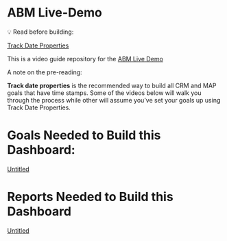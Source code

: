 # ABM Live-Demo

<aside>
💡 Read before building:

[Track Date Properties](https://docs.hockeystack.com/hockeystack-academy/101-how-hockeystack-works/goals/track-date-properties#block-b7fe1e0427664539b65afece57de7bf7)

</aside>

This is a video guide repository for the [ABM Live Demo](https://hockeystack.com/live-demo/ABM-000000000000000000000000000011)

A note on the pre-reading: 

**Track date properties** is the recommended way to build all CRM and MAP goals that have time stamps. Some of the videos below will walk you through the process while other will assume you’ve set your goals up using Track Date Properties. 

# Goals Needed to Build this Dashboard:

[Untitled](ABM-Live-Demo/Untitled.csv)

# Reports Needed to Build this Dashboard

[Untitled](ABM-Live-Demo/Untitled.csv)